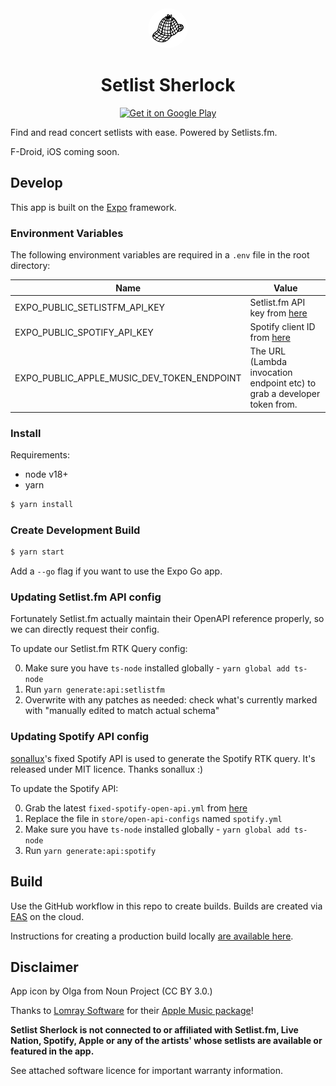 <div align="center">
  <img src="https://raw.githubusercontent.com/dylmye/setlist-sherlock/main/assets/icon-marketing-512.png" style="width: 4rem; height: auto; border-radius: 1000px">
  <h1>Setlist Sherlock</h1>
  <a href='https://play.google.com/store/apps/details?id=com.dylmye.setlists&pcampaignid=pcampaignidMKT-Other-global-all-co-prtnr-py-PartBadge-Mar2515-1'><img alt='Get it on Google Play' src='https://play.google.com/intl/en_us/badges/static/images/badges/en_badge_web_generic.png' style="width: 10rem" /></a>
</div>

Find and read concert setlists with ease. Powered by Setlists.fm.

F-Droid, iOS coming soon.

## Develop

This app is built on the [Expo](https://expo.dev) framework.

### Environment Variables

The following environment variables are required in a `.env` file in the root directory:

| Name                                       | Value                                                                              |
| ------------------------------------------ | ---------------------------------------------------------------------------------- |
| EXPO_PUBLIC_SETLISTFM_API_KEY              | Setlist.fm API key from [here](https://api.setlist.fm/docs/)                       |
| EXPO_PUBLIC_SPOTIFY_API_KEY                | Spotify client ID from [here](https://developer.spotify.com/documentation/web-api) |
| EXPO_PUBLIC_APPLE_MUSIC_DEV_TOKEN_ENDPOINT | The URL (Lambda invocation endpoint etc) to grab a developer token from.           |

### Install

Requirements:

- node v18+
- yarn

```bash
$ yarn install
```

### Create Development Build

```bash
$ yarn start
```

Add a `--go` flag if you want to use the Expo Go app.

### Updating Setlist.fm API config

Fortunately Setlist.fm actually maintain their OpenAPI reference properly, so we can directly request their config.

To update our Setlist.fm RTK Query config:

0. Make sure you have `ts-node` installed globally - `yarn global add ts-node`
1. Run `yarn generate:api:setlistfm`
2. Overwrite with any patches as needed: check what's currently marked with "manually edited to match actual schema"

### Updating Spotify API config

[sonallux](https://github.com/sonallux/spotify-web-api)'s fixed Spotify API is used to generate the Spotify RTK query. It's released under MIT licence. Thanks sonallux :)

To update the Spotify API:

0. Grab the latest `fixed-spotify-open-api.yml` from [here](https://github.com/sonallux/spotify-web-api/releases)
1. Replace the file in `store/open-api-configs` named `spotify.yml`
2. Make sure you have `ts-node` installed globally - `yarn global add ts-node`
3. Run `yarn generate:api:spotify`

## Build

Use the GitHub workflow in this repo to create builds. Builds are created via [EAS](https://expo.dev/eas) on the cloud.

Instructions for creating a production build locally [are available here](https://docs.expo.dev/build-reference/local-builds/).

## Disclaimer

App icon by Olga from Noun Project (CC BY 3.0.)

Thanks to [Lomray Software](https://lomray.com/) for their [Apple Music package](https://github.com/Lomray-Software/react-native-apple-music)!

**Setlist Sherlock is not connected to or affiliated with Setlist.fm, Live Nation, Spotify, Apple or any of the artists' whose setlists are available or featured in the app.**

See attached software licence for important warranty information.
